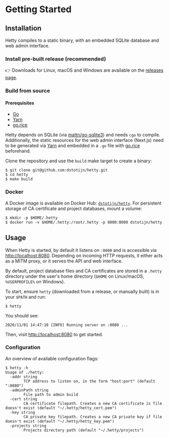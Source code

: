 # Getting Started

## Installation

Hetty compiles to a static binary, with an embedded SQLite database and web
admin interface.

### Install pre-built release (recommended)

👉 Downloads for Linux, macOS and Windows are available on the [releases page](https://github.com/dstotijn/hetty/releases).

### Build from source

#### Prerequisites

- [Go](https://golang.org/)
- [Yarn](https://yarnpkg.com/)
- [go.rice](https://github.com/GeertJohan/go.rice)

Hetty depends on SQLite (via [mattn/go-sqlite3](https://github.com/mattn/go-sqlite3))
and needs `cgo` to compile. Additionally, the static resources for the web admin interface
(Next.js) need to be generated via [Yarn](https://yarnpkg.com/) and embedded in
a `.go` file with [go.rice](https://github.com/GeertJohan/go.rice) beforehand.

Clone the repository and use the `build` make target to create a binary:

```
$ git clone git@github.com:dstotijn/hetty.git
$ cd hetty
$ make build
```

### Docker

A Docker image is available on Docker Hub: [`dstotijn/hetty`](https://hub.docker.com/r/dstotijn/hetty).
For persistent storage of CA certificate and project databases, mount a volume:

```
$ mkdir -p $HOME/.hetty
$ docker run -v $HOME/.hetty:/root/.hetty -p 8080:8080 dstotijn/hetty
```

## Usage

When Hetty is started, by default it listens on `:8080` and is accessible via
[http://localhost:8080](http://localhost:8080). Depending on incoming HTTP
requests, it either acts as a MITM proxy, or it serves the API and web interface.

By default, project database files and CA certificates are stored in a `.hetty`
directory under the user's home directory (`$HOME` on Linux/macOS, `%USERPROFILE%`
on Windows).

To start, ensure `hetty` (downloaded from a release, or manually built) is in your
`$PATH` and run:

```
$ hetty
```

You should see:

```
2020/11/01 14:47:10 [INFO] Running server on :8080 ...
```

Then, visit [http://localhost:8080](http://localhost:8080) to get started.

### Configuration

An overview of available configuration flags:

```
$ hetty -h
Usage of ./hetty:
  -addr string
        TCP address to listen on, in the form "host:port" (default ":8080")
  -adminPath string
        File path to admin build
  -cert string
        CA certificate filepath. Creates a new CA certificate is file doesn't exist (default "~/.hetty/hetty_cert.pem")
  -key string
        CA private key filepath. Creates a new CA private key if file doesn't exist (default "~/.hetty/hetty_key.pem")
  -projects string
        Projects directory path (default "~/.hetty/projects")
```
